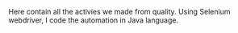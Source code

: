 Here contain all the activies we made from quality. Using Selenium webdriver, I code the automation in Java language.

